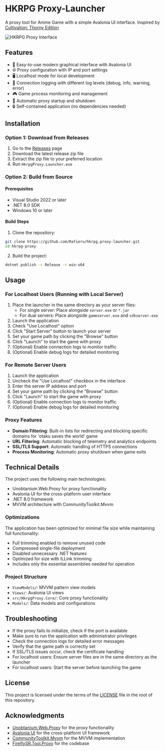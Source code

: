 # HKRPG Proxy-Launcher

A proxy tool for Anime Game with a simple Avalonia UI interface. Inspired by [Cultivation: Thorny Edition](https://github.com/Grasscutters/Cultivation)

![HKRPG Proxy Interface](https://i.imgur.com/YVoSFAX.png)

## Features

- 🔧 Easy-to-use modern graphical interface with Avalonia UI
- 🌐 Proxy configuration with IP and port settings
- 🖥️ Localhost mode for local development
- 📜 Connection logging with different log levels (debug, info, warning, error)
- 🎮 Game process monitoring and management
- 🚀 Automatic proxy startup and shutdown
- 🔒 Self-contained application (no dependencies needed)

## Installation

### Option 1: Download from Releases

1. Go to the [Releases](https://github.com/Rafieru/hkrpg.proxy-launcher/releases) page
2. Download the latest release zip file
3. Extract the zip file to your preferred location
4. Run `HkrpgProxy.Launcher.exe`

### Option 2: Build from Source

#### Prerequisites

- Visual Studio 2022 or later
- .NET 8.0 SDK
- Windows 10 or later

#### Build Steps

1. Clone the repository:
```bash
git clone https://github.com/Rafieru/hkrpg.proxy-launcher.git
cd hkrpg-proxy
```

2. Build the project:
```bash
dotnet publish -c Release -r win-x64
```

## Usage

### For Localhost Users (Running with Local Server)

1. Place the launcher in the same directory as your server files:
   - For single server: Place alongside `server.exe` or `*.jar`
   - For dual servers: Place alongside `gameserver.exe` and `sdkserver.exe`
2. Launch the application
3. Check "Use Localhost" option
4. Click "Start Server" button to launch your server
5. Set your game path by clicking the "Browse" button
6. Click "Launch" to start the game with proxy
7. (Optional) Enable connection logs to monitor traffic
8. (Optional) Enable debug logs for detailed monitoring

### For Remote Server Users

1. Launch the application
2. Uncheck the "Use Localhost" checkbox in the interface
3. Enter the server IP address and port
4. Set your game path by clicking the "Browse" button
5. Click "Launch" to start the game with proxy
6. (Optional) Enable connection logs to monitor traffic
7. (Optional) Enable debug logs for detailed monitoring

### Proxy Features

- **Domain Filtering**: Built-in lists for redirecting and blocking specific domains for 'otaku saves the world' game
- **URL Filtering**: Automatic blocking of telemetry and analytics endpoints
- **SSL/TLS Support**: Automatic handling of HTTPS connections
- **Process Monitoring**: Automatic proxy shutdown when game exits

## Technical Details

The project uses the following main technologies:
- Unobtanium.Web.Proxy for proxy functionality
- Avalonia UI for the cross-platform user interface
- .NET 8.0 framework
- MVVM architecture with CommunityToolkit.Mvvm

### Optimizations

The application has been optimized for minimal file size while maintaining full functionality:
- Full trimming enabled to remove unused code
- Compressed single-file deployment
- Disabled unnecessary .NET features
- Optimized for size with ILLink trimming
- Includes only the essential assemblies needed for operation

### Project Structure

- `ViewModels/`: MVVM pattern view models
- `Views/`: Avalonia UI views
- `src/HkrpgProxy.Core/`: Core proxy functionality
- `Models/`: Data models and configurations

## Troubleshooting

- If the proxy fails to initialize, check if the port is available
- Make sure to run the application with administrator privileges
- Check the connection logs for detailed error messages
- Verify that the game path is correctly set
- If SSL/TLS issues occur, check the certificate handling
- For localhost users: Ensure server files are in the same directory as the launcher
- For localhost users: Start the server before launching the game

## License

This project is licensed under the terms of the [LICENSE](LICENSE) file in the root of this repository.

## Acknowledgments

- [Unobtanium.Web.Proxy](https://github.com/svrooij/Unobtanium.Web.Proxy) for the proxy functionality
- [Avalonia UI](https://avaloniaui.net/) for the cross-platform UI framework
- [CommunityToolkit.Mvvm](https://github.com/CommunityToolkit/dotnet) for the MVVM implementation
- [FireflySR.Tool.Proxy](https://git.xeondev.com/YYHEggEgg/FireflySR.Tool.Proxy) for the codebase
